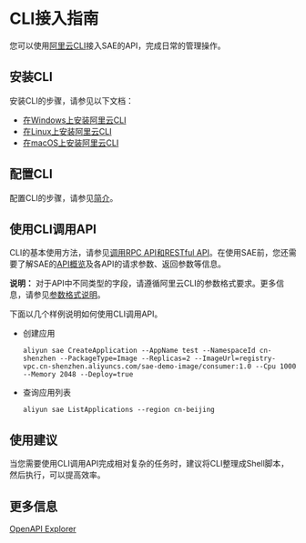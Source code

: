 # CLI接入指南

您可以使用[阿里云CLI](https://help.aliyun.com/product/29991.html)接入SAE的API，完成日常的管理操作。

## 安装CLI

安装CLI的步骤，请参见以下文档：

-   [在Windows上安装阿里云CLI]()
-   [在Linux上安装阿里云CLI]()
-   [在macOS上安装阿里云CLI]()

## 配置CLI

配置CLI的步骤，请参见[简介]()。

## 使用CLI调用API

CLI的基本使用方法，请参见[调用RPC API和RESTful API]()。在使用SAE前，您还需要了解SAE的[API概览](/cn.zh-CN/API参考/API概览.md)及各API的请求参数、返回参数等信息。

**说明：** 对于API中不同类型的字段，请遵循阿里云CLI的参数格式要求。更多信息，请参见[参数格式说明]()。

下面以几个样例说明如何使用CLI调用API。

-   创建应用

    ```
    aliyun sae CreateApplication --AppName test --NamespaceId cn-shenzhen --PackageType=Image --Replicas=2 --ImageUrl=registry-vpc.cn-shenzhen.aliyuncs.com/sae-demo-image/consumer:1.0 --Cpu 1000 --Memory 2048 --Deploy=true
    ```

-   查询应用列表

    ```
    aliyun sae ListApplications --region cn-beijing
    ```


## 使用建议

当您需要使用CLI调用API完成相对复杂的任务时，建议将CLI整理成Shell脚本，然后执行，可以提高效率。

## 更多信息

[OpenAPI Explorer](https://api.aliyun.com/?spm=a2c4g.11186623.2.26.431ce517xwquq1#/?product=Edas)

